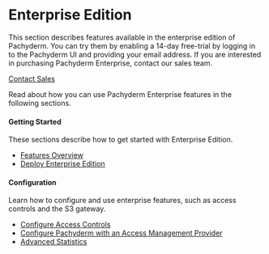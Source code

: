 # Enterprise Edition

This section describes features available in the enterprise
edition of Pachyderm. You can try them by enabling a
14-day free-trial by logging in to the Pachyderm UI and
providing your email address. If you are interested in
purchasing Pachyderm Enterprise, contact our sales team.

<div class="btn">
  <div class="center-screen">
    <a href="https://share.hsforms.com/1kC3bWgvMQve902wrlyh8RA2ttwt">Contact Sales</a>
  </div>
</div>

Read about how you can use Pachyderm Enterprise features in the following
sections.


<div class="row">
  <div class="column-2">
    <div class="card-square mdl-card mdl-shadow--2dp">
      <div class="mdl-card__title mdl-card--expand">
        <h4 class="mdl-card__title-text">Getting Started &nbsp;&nbsp;&nbsp;<i class="fa fa-rocket"></i></h4>
      </div>
      <div class="mdl-card__supporting-text">
        These sections describe how to get started
        with Enterprise Edition.
      </div>
      <div class="mdl-card__actions mdl-card--border">
        <ul>
          <li><a href="overview/" class="md-typeset md-link">
            Features Overview
          </a>
          </li>
          <li><a href="deployment/" class="md-typeset md-link">
            Deploy Enterprise Edition
          </a>
          </li>
       </ul>
      </div>
    </div>
  </div>
  <div class="column-2">
    <div class="card-square mdl-card mdl-shadow--2dp">
      <div class="mdl-card__title mdl-card--expand">
        <h4 class="mdl-card__title-text">Configuration &nbsp;&nbsp;&nbsp;<i class="fa fa-cogs"></i></h4>
      </div>
      <div class="mdl-card__supporting-text">
        Learn how to configure and use enterprise
        features, such as access controls and
        the S3 gateway.
      </div>
      <div class="mdl-card__actions mdl-card--border">
        <ul>
          <li><a href="auth/auth/" class="md-typeset md-link">
            Configure Access Controls
          </a>
          </li>
          <li><a href="saml/" class="md-typeset md-link">
            Configure Pachyderm with an Access Management Provider
          </a>
          </li>
          <li><a href="stats/" class="md-typeset md-link">
            Advanced Statistics
          </a>
          </li>
        </ul>
       </div>
     </div>
  </div>
</div>
